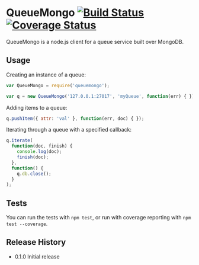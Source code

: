 QueueMongo [![Build Status](https://travis-ci.org/pleary/queuemongo.svg?branch=master)](https://travis-ci.org/pleary/queuemongo) [![Coverage Status](https://coveralls.io/repos/pleary/queuemongo/badge.png)](https://coveralls.io/r/pleary/queuemongo)
=========

QueueMongo is a node.js client for a queue service built over MongoDB.

## Usage

Creating an instance of a queue:

```javascript
var QueueMongo = require('queuemongo');

var q = new QueueMongo('127.0.0.1:27017', 'myQueue', function(err) { });
```

Adding items to a queue:

```javascript
q.pushItem({ attr: 'val' }, function(err, doc) { });
```

Iterating through a queue with a specified callback:

```javascript
q.iterate(
  function(doc, finish) {
    console.log(doc);
    finish(doc);
  },
  function() {
    q.db.close();
  }
);
```

## Tests

You can run the tests with `npm test`, or run with coverage reporting with `npm test --coverage`.

## Release History

* 0.1.0 Initial release
